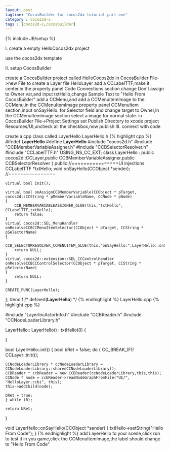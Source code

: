 ```yaml
---
layout: post
tagline: "CocosBuilder-for-cocos2dx-tutorial-part-one"
category : cocos2d-x
tags : [cocos2d-x,cocosbuilder]
---
```

{% include JB/setup %}

I. create a empty HelloCocos2dx project

use the cocos2dx template

II. setup CocosBuilder

create a CocosBuilder project called HelloCocos2dx
in CocosBuilder File->new File to create a Layer file HelloLayer
add a CCLabelTTF,make it center,in the property panel Code Connections section change Don't assign to Owner var,and input txtHello,change Sample Text to "Hello From CocosBuilder"
add a CCMenu,and add a CCMenuItemImage to the CCMenu,in the CCMenuItemImage property panel CCMenuItem section,input onSayHello: for Selector field and change target to Owner,in the CCMenuItemImage section select a image for normal state.
in CocosBuilder File->Project Settings set Publish Directory to xcode project Resources/UI,uncheck all the checkbox,now publish
III. connect with code

create a cpp class called LayerHello
LayerHello.h
{% highlight cpp %}
#ifndef __LayerHello__
#define __LayerHello__
#include "cocos2d.h"
#include "CCBMemberVariableAssigner.h"
#include "CCBSelectorResolver.h"
#include "CCLabelTTF.h"
USING_NS_CC_EXT;
class LayerHello : public cocos2d::CCLayer,public CCBMemberVariableAssigner,public CCBSelectorResolver
{
	public://================UI injections
	CCLabelTTF *txtHello;
	void onSayHello(CCObject *sender);
	//================

	virtual bool init();

	virtual bool onAssignCCBMemberVariable(CCObject * pTarget, cocos2d::CCString * pMemberVariableName, CCNode * pNode)
	{
		CCB_MEMBERVARIABLEASSIGNER_GLUE(this,"txtHello", CCLabelTTF,txtHello);
		return false;
	}
	virtual cocos2d::SEL_MenuHandler onResolveCCBCCMenuItemSelector(CCObject * pTarget, CCString * pSelectorName)
	{
		CCB_SELECTORRESOLVER_CCMENUITEM_GLUE(this,"onSayHello:",LayerHello::onSayHello);
		return NULL;
	}
	virtual cocos2d::extension::SEL_CCControlHandler onResolveCCBCCControlSelector(CCObject * pTarget, CCString * pSelectorName)
	{
		return NULL;
	}

	CREATE_FUNC(LayerHello);
};
#endif /* defined(__LayerHello__) */
{% endhighlight %}
LayerHello.cpp
{% highlight cpp %}

#include "LayerIncActorInfo.h"
#include "CCBReader.h"
#include "CCNodeLoaderLibrary.h"

LayerHello:: LayerHello()
: txtHello(0)
{

}

bool LayerHello::init()
{
	bool bRet = false;
	do
	{
	CC_BREAK_IF(! CCLayer::init());

	CCNodeLoaderLibrary * ccNodeLoaderLibrary = CCNodeLoaderLibrary::sharedCCNodeLoaderLibrary();
	CCBReader * ccbReader = new CCBReader(ccNodeLoaderLibrary,this,this);
	CCNode * node = ccbReader->readNodeGraphFromFile("UI/", "HelloLayer.ccbi", this);
	this->addChild(node);

	bRet = true;
	} while (0);

	return bRet;
}

void LayerHello::onSayHello(CCObject *sender)
{
	txtHello->setString("Hello From Code");
}
{% endhighlight %}
add LayerHello to your scene,click run to test it
in you game,click the CCMenuItemImage,the label should change to "Hello From Code"